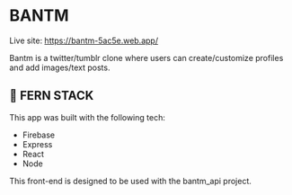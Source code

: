 # BANTM

Live site: https://bantm-5ac5e.web.app/

Bantm is a twitter/tumblr clone where users can create/customize profiles and add images/text posts.

## 🌿 FERN STACK

This app was built with the following tech:

-   Firebase
-   Express
-   React
-   Node

This front-end is designed to be used with the bantm_api project.
